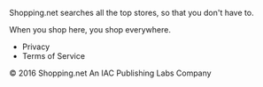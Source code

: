 Shopping.net searches all the top stores, so that you don't have to.

When you shop here, you shop everywhere.

*   Privacy
*   Terms of Service

© 2016 Shopping.net An IAC Publishing Labs Company